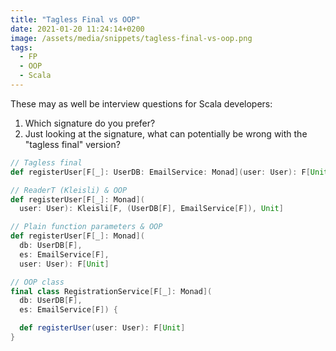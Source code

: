 ```yaml
---
title: "Tagless Final vs OOP"
date: 2021-01-20 11:24:14+0200
image: /assets/media/snippets/tagless-final-vs-oop.png
tags: 
  - FP
  - OOP
  - Scala
---
```


These may as well be interview questions for Scala developers:

1. Which signature do you prefer? 
2. Just looking at the signature, what can potentially be wrong with the "tagless final" version?

```scala
// Tagless final
def registerUser[F[_]: UserDB: EmailService: Monad](user: User): F[Unit]

// ReaderT (Kleisli) & OOP
def registerUser[F[_]: Monad](
  user: User): Kleisli[F, (UserDB[F], EmailService[F]), Unit]

// Plain function parameters & OOP
def registerUser[F[_]: Monad](
  db: UserDB[F], 
  es: EmailService[F],
  user: User): F[Unit]

// OOP class
final class RegistrationService[F[_]: Monad](
  db: UserDB[F], 
  es: EmailService[F]) {

  def registerUser(user: User): F[Unit]
}
```
